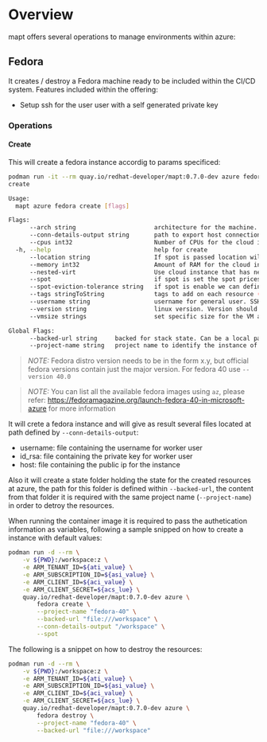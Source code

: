 # Overview

mapt offers several operations to manage environments within azure:

## Fedora

It creates / destroy a Fedora machine ready to be included within the CI/CD system. Features included within the offering:

* Setup ssh for the user user with a self generated private key

### Operations

#### Create

This will create a fedora instance accordig to params specificed:

```bash
podman run -it --rm quay.io/redhat-developer/mapt:0.7.0-dev azure fedora create -h
create

Usage:
  mapt azure fedora create [flags]

Flags:
      --arch string                      architecture for the machine. Allowed x86_64 or arm64 (default "x86_64")
      --conn-details-output string       path to export host connection information (host, username and privateKey)
      --cpus int32                       Number of CPUs for the cloud instance (default 8)
  -h, --help                             help for create
      --location string                  If spot is passed location will be calculated based on spot results. Otherwise localtion will be used to create resources. (default "West US")
      --memory int32                     Amount of RAM for the cloud instance in GiB (default 64)
      --nested-virt                      Use cloud instance that has nested virtualization support
      --spot                             if spot is set the spot prices across all regions will be cheked and machine will be started on best spot option (price / eviction)
      --spot-eviction-tolerance string   if spot is enable we can define the minimum tolerance level of eviction. Allowed value are: lowest, low, medium, high or highest (default "lowest")
      --tags stringToString              tags to add on each resource (--tags name1=value1,name2=value2) (default [])
      --username string                  username for general user. SSH accessible + rdp with generated password (default "rhqp")
      --version string                   linux version. Version should be formated as X.Y (Major.minor)
      --vmsize strings                   set specific size for the VM and ignore any CPUs, Memory and Arch parameters set. Type requires to allow nested virtualization

Global Flags:
      --backed-url string     backed for stack state. Can be a local path with format file:///path/subpath or s3 s3://existing-bucket
      --project-name string   project name to identify the instance of the stack
```
> *NOTE:* Fedora distro version needs to be in the form x.y, but official fedora versions contain just the major version. For fedora 40 use `--version 40.0`

> *NOTE:* You can list all the available fedora images using `az`, please refer: https://fedoramagazine.org/launch-fedora-40-in-microsoft-azure for more information

It will crete a fedora instance and will give as result several files located at path defined by `--conn-details-output`:


* username: file containing the username for worker user
* id_rsa: file containing the private key for worker user
* host: file containing the public ip for the instance

Also it will create a state folder holding the state for the created resources at azure, the path for this folder is defined within `--backed-url`, the content from that folder it is required with the same project name (`--project-name`) in order to detroy the resources.

When running the container image it is required to pass the authetication information as variables, following a sample snipped on how to create
a instance with default values:

```bash
podman run -d --rm \
    -v ${PWD}:/workspace:z \
    -e ARM_TENANT_ID=${ati_value} \
    -e ARM_SUBSCRIPTION_ID=${asi_value} \
    -e ARM_CLIENT_ID=${aci_value} \
    -e ARM_CLIENT_SECRET=${acs_lue} \
    quay.io/redhat-developer/mapt:0.7.0-dev azure \
        fedora create \
        --project-name "fedora-40" \
        --backed-url "file:///workspace" \
        --conn-details-output "/workspace" \
        --spot
```

The following is a snippet on how to destroy the resources:

```bash
podman run -d --rm \
    -v ${PWD}:/workspace:z \
    -e ARM_TENANT_ID=${ati_value} \
    -e ARM_SUBSCRIPTION_ID=${asi_value} \
    -e ARM_CLIENT_ID=${aci_value} \
    -e ARM_CLIENT_SECRET=${acs_lue} \
    quay.io/redhat-developer/mapt:0.7.0-dev azure \
        fedora destroy \
        --project-name "fedora-40" \
        --backed-url "file:///workspace"
```
